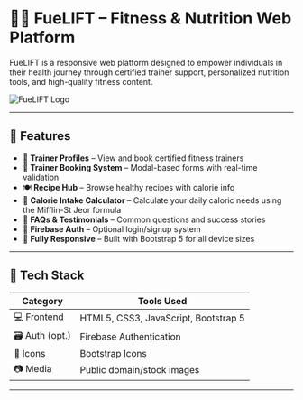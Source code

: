 # 🏋️‍♂️ FueLIFT – Fitness & Nutrition Web Platform

FueLIFT is a responsive web platform designed to empower individuals in their health journey through certified trainer support, personalized nutrition tools, and high-quality fitness content.

![FueLIFT Logo](images/logo.jpg) <!-- Replace with your banner image if available -->

---

## 🚀 Features

- 💪 **Trainer Profiles** – View and book certified fitness trainers  
- 🧾 **Trainer Booking System** – Modal-based forms with real-time validation  
- 🍽️ **Recipe Hub** – Browse healthy recipes with calorie info  
- 🧮 **Calorie Intake Calculator** – Calculate your daily caloric needs using the Mifflin-St Jeor formula  
- 🧠 **FAQs & Testimonials** – Common questions and success stories  
- 🔐 **Firebase Auth** – Optional login/signup system  
- 📱 **Fully Responsive** – Built with Bootstrap 5 for all device sizes

---

## 🔧 Tech Stack

| Category       | Tools Used                      |
|----------------|----------------------------------|
| 💻 Frontend    | HTML5, CSS3, JavaScript, Bootstrap 5 |
| 🗃 Auth (opt.) | Firebase Authentication          |
| 🎨 Icons       | Bootstrap Icons                  |
| 📷 Media       | Public domain/stock images       |

---

